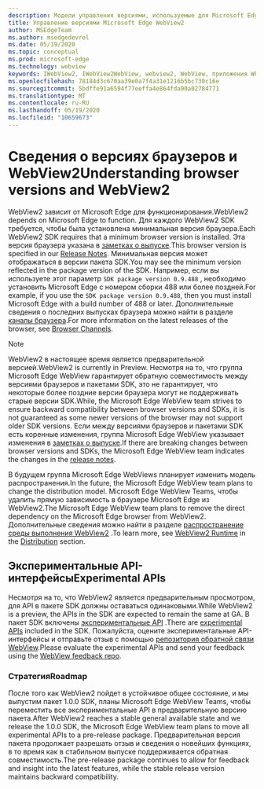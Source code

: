 ```yaml
---
description: Модели управления версиями, используемые для Microsoft Edge WebView2
title: Управление версиями Microsoft Edge WebView2
author: MSEdgeTeam
ms.author: msedgedevrel
ms.date: 05/19/2020
ms.topic: conceptual
ms.prod: microsoft-edge
ms.technology: webview
keywords: IWebView2, IWebView2WebView, webview2, WebView, приложения WPF, WPF, EDGE, ICoreWebView2, ICoreWebView2Host, элемент управления "браузер", HTML Edge
ms.openlocfilehash: 78184d3c670aa39e0a7f4a31e1216b5bc730c16e
ms.sourcegitcommit: 5bdffe91a6594f77eeffa4e864fda90a02784771
ms.translationtype: MT
ms.contentlocale: ru-RU
ms.lasthandoff: 05/19/2020
ms.locfileid: "10659673"
---
```

# <span data-ttu-id="713ce-104">Сведения о версиях браузеров и WebView2</span><span class="sxs-lookup"><span data-stu-id="713ce-104">Understanding browser versions and WebView2</span></span>  

<span data-ttu-id="713ce-105">WebView2 зависит от Microsoft Edge для функционирования.</span><span class="sxs-lookup"><span data-stu-id="713ce-105">WebView2 depends on Microsoft Edge to function.</span></span>  <span data-ttu-id="713ce-106">Для каждого WebView2 SDK требуется, чтобы была установлена минимальная версия браузера.</span><span class="sxs-lookup"><span data-stu-id="713ce-106">Each WebView2 SDK requires that a minimum browser version is installed.</span></span>  <span data-ttu-id="713ce-107">Эта версия браузера указана в [заметках о выпуске][Webview2Releasenotes].</span><span class="sxs-lookup"><span data-stu-id="713ce-107">This browser version is specified in our [Release Notes][Webview2Releasenotes].</span></span>  <span data-ttu-id="713ce-108">Минимальная версия может отображаться в версии пакета SDK.</span><span class="sxs-lookup"><span data-stu-id="713ce-108">You may see the minimum version reflected in the package version of the SDK.</span></span>  <span data-ttu-id="713ce-109">Например, если вы используете этот параметр `SDK package version 0.9.488` , необходимо установить Microsoft Edge с номером сборки 488 или более поздней.</span><span class="sxs-lookup"><span data-stu-id="713ce-109">For example, if you use the `SDK package version 0.9.488`, then you must install Microsoft Edge with a build number of 488 or later.</span></span>  <span data-ttu-id="713ce-110">Дополнительные сведения о последних выпусках браузера можно найти в разделе [каналы браузера][DeployedgeChannels].</span><span class="sxs-lookup"><span data-stu-id="713ce-110">For more information on the latest releases of the browser, see [Browser Channels][DeployedgeChannels].</span></span>  

> [!NOTE]
> <span data-ttu-id="713ce-111">WebView2 в настоящее время является предварительной версией.</span><span class="sxs-lookup"><span data-stu-id="713ce-111">WebView2 is currently in Preview.</span></span>  <span data-ttu-id="713ce-112">Несмотря на то, что группа Microsoft Edge WebView гарантирует обратную совместимость между версиями браузеров и пакетами SDK, это не гарантирует, что некоторые более поздние версии браузера могут не поддерживать старые версии SDK.</span><span class="sxs-lookup"><span data-stu-id="713ce-112">While, the Microsoft Edge WebView team strives to ensure backward compatibility between browser versions and SDKs, it is not guaranteed as some newer versions of the browser may not support older SDK versions.</span></span>  <span data-ttu-id="713ce-113">Если между версиями браузеров и пакетами SDK есть коренные изменения, группа Microsoft Edge WebView указывает изменения в [заметках о выпуске][Webview2Releasenotes].</span><span class="sxs-lookup"><span data-stu-id="713ce-113">If there are breaking changes between browser versions and SDKs, the Microsoft Edge WebView team indicates the changes in the [release notes][Webview2Releasenotes].</span></span>  

<span data-ttu-id="713ce-114">В будущем группа Microsoft Edge WebViews планирует изменить модель распространения.</span><span class="sxs-lookup"><span data-stu-id="713ce-114">In the future, the Microsoft Edge WebView team plans to change the distribution model.</span></span>  <span data-ttu-id="713ce-115">Microsoft Edge WebView Teams, чтобы удалить прямую зависимость в браузере Microsoft Edge из WebView2.</span><span class="sxs-lookup"><span data-stu-id="713ce-115">The Microsoft Edge WebView team plans to remove the direct dependency on the Microsoft Edge browser from WebView2.</span></span>  <span data-ttu-id="713ce-116">Дополнительные сведения можно найти в разделе [распространение][Webview2Distibution] [среды выполнения WebView2][Webview2IndexEdgeRuntime] .</span><span class="sxs-lookup"><span data-stu-id="713ce-116">To learn more, see [WebView2 Runtime][Webview2IndexEdgeRuntime] in the [Distribution][Webview2Distibution] section.</span></span>  

## <span data-ttu-id="713ce-117">Экспериментальные API-интерфейсы</span><span class="sxs-lookup"><span data-stu-id="713ce-117">Experimental APIs</span></span>  

<span data-ttu-id="713ce-118">Несмотря на то, что WebView2 является предварительным просмотром, для API в пакете SDK должны оставаться одинаковыми.</span><span class="sxs-lookup"><span data-stu-id="713ce-118">While WebView2 is a preview, the APIs in the SDK are expected to remain the same at GA.</span></span>  <span data-ttu-id="713ce-119">В пакет SDK включены [экспериментальные API][Webview2ReferenceWin3209488Experimental] .</span><span class="sxs-lookup"><span data-stu-id="713ce-119">There are [experimental APIs][Webview2ReferenceWin3209488Experimental] included in the SDK.</span></span>  <span data-ttu-id="713ce-120">Пожалуйста, оцените экспериментальные API-интерфейсы и отправьте отзыв с помощью [репозитория обратной связи WebView][GithubMicrosoftedgeWebviewfeedback].</span><span class="sxs-lookup"><span data-stu-id="713ce-120">Please evaluate the experimental APIs and send your feedback using the [WebView feedback repo][GithubMicrosoftedgeWebviewfeedback].</span></span>  

### <span data-ttu-id="713ce-121">Стратегия</span><span class="sxs-lookup"><span data-stu-id="713ce-121">Roadmap</span></span>  

<span data-ttu-id="713ce-122">После того как WebView2 пойдет в устойчивое общее состояние, и мы выпустим пакет 1.0.0 SDK, планы Microsoft Edge WebView Teams, чтобы переместить все экспериментальные API в предварительную версию пакета.</span><span class="sxs-lookup"><span data-stu-id="713ce-122">After WebView2 reaches a stable general available state and we release the 1.0.0 SDK, the Microsoft Edge WebView team plans to move all experimental APIs to a pre-release package.</span></span>  <span data-ttu-id="713ce-123">Предварительная версия пакета продолжает разрешать отзыв и сведения о новейших функциях, в то время как в стабильном выпуске поддерживается обратная совместимость.</span><span class="sxs-lookup"><span data-stu-id="713ce-123">The pre-release package continues to allow for feedback and insight into the latest features, while the stable release version maintains backward compatibility.</span></span>  

<!--links -->

[Webview2Distibution]: ./distribution.md "Распространение приложений с помощью WebView2 | Документы Microsoft"  
[Webview2IndexEdgeRuntime]: ./distribution.md#microsoft-edge-webview2-runtime "Microsoft Edge WebView2-распространение приложений с помощью WebView2 | Документы Microsoft"  
[Webview2ReferenceWin3209488Experimental]: ../reference/win32/0-9-488-reference-webview2.md#experimental "Экспериментальный справочник (WebView2) | Документы Microsoft"  
[Webview2Releasenotes]: ../releasenotes.md "Заметки о выпуске для WebView2 SDK | Документы Microsoft"  

[DeployedgeChannels]: /deployedge/microsoft-edge-channels "Общие сведения о каналах Microsoft Edge | Документы Microsoft"  

[GithubMicrosoftedgeWebviewfeedback]: https://github.com/MicrosoftEdge/WebViewFeedback "WebView Feedback-MicrosoftEdge/WebViewFeedback | GitHub"  
